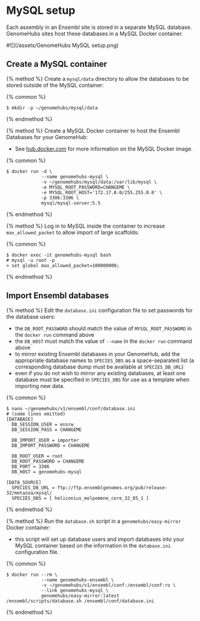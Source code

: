 # MySQL setup

Each assembly in an Ensembl site is stored in a separate MySQL database. GenomeHubs sites host these databases in a MySQL Docker container.

#![](/assets/GenomeHubs MySQL setup.png) 

## Create a MySQL container

{% method %}
Create a `mysql/data` directory to allow the databases to be stored outside of the MySQL container:

{% common %}
```
$ mkdir -p ~/genomehubs/mysql/data
```

{% endmethod %}


{% method %}
Create a MySQL Docker container to host the Ensembl Databases for your GenomeHub:

* See [hub.docker.com](https://hub.docker.com/r/mysql/mysql-server/) for more information on the MySQL Docker image.

{% common %}
```
$ docker run -d \
             --name genomehubs-mysql \
             -v ~/genomehubs/mysql/data:/var/lib/mysql \
             -e MYSQL_ROOT_PASSWORD=CHANGEME \
             -e MYSQL_ROOT_HOST='172.17.0.0/255.255.0.0' \
             -p 3306:3306 \
             mysql/mysql-server:5.5
```
{% endmethod %}

{% method %}
Log in to MySQL inside the container to increase `max_allowed_packet` to allow import of large scaffolds:

{% common %}
```
$ docker exec -it genomehubs-mysql bash
# mysql -u root -p
> set global max_allowed_packet=100000000;
```
{% endmethod %}


## Import Ensembl databases

{% method %}
Edit the `database.ini` configuration file to set passwords for the database users:

* the `DB_ROOT_PASSWORD` should match the value of `MYSQL_ROOT_PASSWORD` in the `docker run` command above
* the `DB_HOST` must match the value of `--name` in the `docker run` command above
* to mirror existing Ensembl databases in your GenomeHub, add the appropriate database names to `SPECIES_DBS` as a space-separated list (a corresponding database dump must be available at `SPECIES_DB_URL`)
* even if you do not wish to mirror any existing databases, at least one database must be specified in `SPECIES_DBS` for use as a template when importing new data.

{% common %}
```
$ nano ~/genomehubs/v1/ensembl/conf/database.ini
# (some lines omitted)
[DATABASE]
  DB_SESSION_USER = ensrw
  DB_SESSION_PASS = CHANGEME

  DB_IMPORT_USER = importer
  DB_IMPORT_PASSWORD = CHANGEME

  DB_ROOT_USER = root
  DB_ROOT_PASSWORD = CHANGEME
  DB_PORT = 3306
  DB_HOST = genomehubs-mysql

[DATA_SOURCE]
  SPECIES_DB_URL = ftp://ftp.ensemblgenomes.org/pub/release-32/metazoa/mysql/
  SPECIES_DBS = [ heliconius_melpomene_core_32_85_1 ]

```
{% endmethod %}


{% method %}
Run the `database.sh` script in a `genomehubs/easy-mirror` Docker container:

* this script will set up database users and import databases into your MySQL container based on the information in the `database.ini` configuration file.

{% common %}
```
$ docker run --rm \
             --name genomehubs-ensembl \
             -v ~/genomehubs/v1/ensembl/conf:/ensembl/conf:ro \
             --link genomehubs-mysql \
             genomehubs/easy-mirror:latest /ensembl/scripts/database.sh /ensembl/conf/database.ini
```
{% endmethod %}


